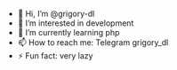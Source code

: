 - 👋 Hi, I’m @grigory-dl
- 👀 I’m interested in development
- 🌱 I’m currently learning php
- 📫 How to reach me: Telegram grigory_dl
- ⚡ Fun fact: very lazy

<!---
grigory-dl/grigory-dl is a ✨ special ✨ repository because its `README.md` (this file) appears on your GitHub profile.
You can click the Preview link to take a look at your changes.
--->
